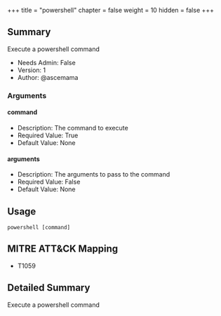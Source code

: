 +++
title = "powershell"
chapter = false
weight = 10
hidden = false
+++

## Summary
Execute a powershell command  
  
- Needs Admin: False  
- Version: 1  
- Author: @ascemama  

### Arguments
#### command

- Description: The command to execute
- Required Value: True  
- Default Value: None  
#### arguments

- Description: The arguments to pass to the command 
- Required Value: False  
- Default Value: None  

## Usage

```
powershell [command]
```

## MITRE ATT&CK Mapping

- T1059  
## Detailed Summary

Execute a powershell command